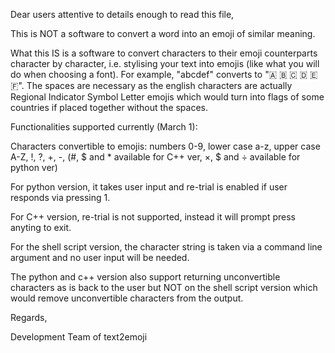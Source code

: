Dear users attentive to details enough to read this file,

This is NOT a software to convert a word into an emoji of similar meaning. 

What this IS is a software to convert characters to their emoji counterparts character by character, i.e. stylising your text into emojis (like what you will do when choosing a font). For example, "abcdef" converts to "🇦 🇧 🇨 🇩 🇪 🇫". The spaces are necessary as the english characters are actually Regional Indicator Symbol Letter emojis which would turn into flags of some countries if placed together without the spaces.

Functionalities supported currently (March 1):

Characters convertible to emojis: numbers 0-9, lower case a-z, upper case A-Z, !, ?, +, -, (#, $ and * available for C++ ver, ×, $ and ÷ available for python ver)

For python version, it takes user input and re-trial is enabled if user responds via pressing 1.

For C++ version, re-trial is not supported, instead it will prompt press anyting to exit.

For the shell script version, the character string is taken via a command line argument and no user input will be needed.

The python and c++ version also support returning unconvertible characters as is back to the user but NOT on the shell script version which would remove unconvertible characters from the output.

Regards,

Development Team of text2emoji
